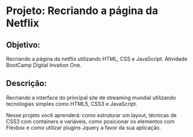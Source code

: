 # **Projeto: Recriando a página da Netflix**



## Objetivo:

Recriando a página da netflix utilizando HTML, CSS e JavaScript. Atividade BootCamp Digital Invation One.



## Descrição: 

Recriando a interface do principal site de streaming mundial utilizando tecnologias simples como HTML5, CSS3 e JavaScript. 

 Nesse projeto você aprenderá: como estruturar um layout, técnicas de CSS3 com containers e variáveis,  como posicionar os elementos com Flexbox e como utilizar plugins Jquery a favor da sua aplicação.



